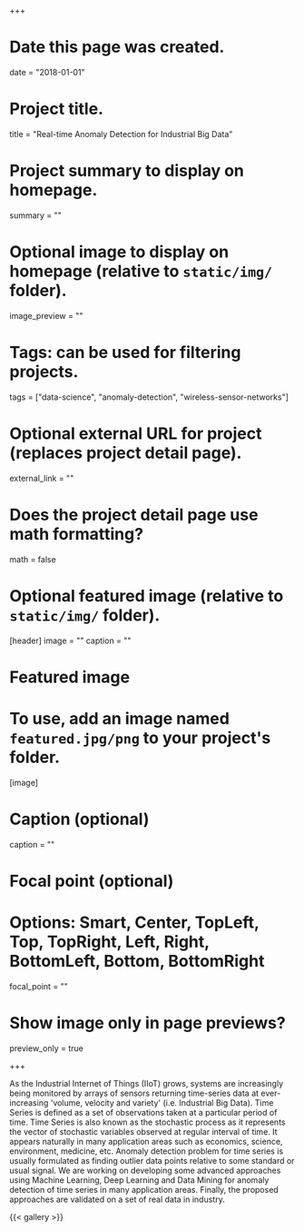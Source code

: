 +++
# Date this page was created.
date = "2018-01-01"

# Project title.
title = "Real-time Anomaly Detection for Industrial Big Data"

# Project summary to display on homepage.
summary = ""

# Optional image to display on homepage (relative to `static/img/` folder).
image_preview = ""

# Tags: can be used for filtering projects.
tags = ["data-science", "anomaly-detection", "wireless-sensor-networks"]

# Optional external URL for project (replaces project detail page).
external_link = ""

# Does the project detail page use math formatting?
math = false

# Optional featured image (relative to `static/img/` folder).
[header]
image = ""
caption = ""

# Featured image
# To use, add an image named `featured.jpg/png` to your project's folder. 
[image]
  # Caption (optional)
  caption = ""

  # Focal point (optional)
  # Options: Smart, Center, TopLeft, Top, TopRight, Left, Right, BottomLeft, Bottom, BottomRight
  focal_point = ""

  # Show image only in page previews?
  preview_only = true

+++

As the Industrial Internet of Things (IIoT) grows, systems are increasingly being monitored by arrays of sensors returning time-series data at ever-increasing 'volume, velocity and variety' (i.e. Industrial Big Data). Time Series is defined as a set of observations taken at a particular period of time. Time Series is also known as the stochastic process as it represents the vector of stochastic variables observed at regular interval of time. It appears naturally in many application areas such as economics, science, environment, medicine, etc. Anomaly detection problem for time series is usually formulated as finding outlier data points relative to some standard or usual signal. We are working on developing some advanced approaches using Machine Learning, Deep Learning and Data Mining for anomaly detection of time series in many application areas. Finally, the proposed approaches are validated on a set of real data in industry.

{{< gallery >}}